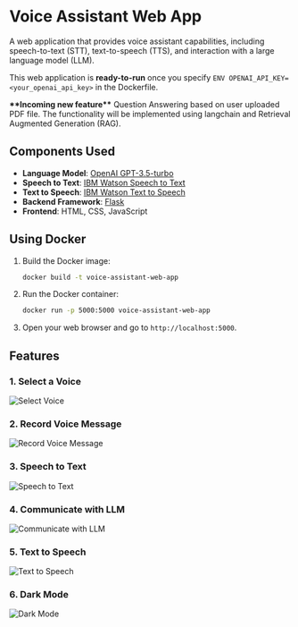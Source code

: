 # Voice Assistant Web App
A web application that provides voice assistant capabilities, including speech-to-text (STT), text-to-speech (TTS), and interaction with a large language model (LLM).

This web application is **ready-to-run** once you specify `ENV OPENAI_API_KEY=<your_openai_api_key>` in the Dockerfile. 

**\*\*Incoming new feature\*\*** Question Answering based on user uploaded PDF file. The functionality will be implemented using langchain and Retrieval Augmented Generation (RAG). 

## Components Used

- **Language Model**: [OpenAI GPT-3.5-turbo](https://www.openai.com/research/gpt-3)
- **Speech to Text**: [IBM Watson Speech to Text](https://www.ibm.com/cloud/watson-speech-to-text)
- **Text to Speech**: [IBM Watson Text to Speech](https://www.ibm.com/cloud/watson-text-to-speech)
- **Backend Framework**: [Flask](https://flask.palletsprojects.com/)
- **Frontend**: HTML, CSS, JavaScript


## Using Docker

1. Build the Docker image:
    ```bash
    docker build -t voice-assistant-web-app 
    ```
2. Run the Docker container:
    ```bash
    docker run -p 5000:5000 voice-assistant-web-app
    ```
3. Open your web browser and go to `http://localhost:5000`.

## Features

### 1. Select a Voice
![Select Voice](https://github.com/daniel620/voice-assistant-web-app/assets/60392737/72d64bde-e57f-4f0b-8172-e47b781d80e7)

### 2. Record Voice Message
![Record Voice Message](https://github.com/daniel620/voice-assistant-web-app/assets/60392737/2940d17c-b78d-4efb-b148-da48d31ab536)

### 3. Speech to Text
![Speech to Text](https://github.com/daniel620/voice-assistant-web-app/assets/60392737/294ca5cd-72a8-4dbb-916e-cb3e7f264271)

### 4. Communicate with LLM
![Communicate with LLM](https://github.com/daniel620/voice-assistant-web-app/assets/60392737/5d91a494-f23b-43cc-8245-d4e85a809720)

### 5. Text to Speech
![Text to Speech](https://github.com/daniel620/voice-assistant-web-app/assets/60392737/3292619a-adb2-4f8e-b878-e3b2941db968)

### 6. Dark Mode
![Dark Mode](https://github.com/daniel620/voice-assistant-web-app/assets/60392737/591fb9d6-e78b-4b88-86ea-bc26772cc22d)
